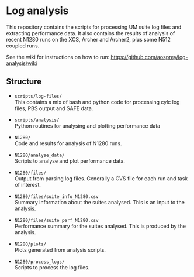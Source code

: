 # Log analysis

This repository contains the scripts for processing UM suite log files and extracting performance data. It also contains the results of analysis of recent N1280 runs on the XCS, Archer and Archer2, plus some N512 coupled runs. 

See the wiki for instructions on how to run: https://github.com/aosprey/log-analysis/wiki

## Structure 

* `scripts/log-files/`  
  This contains a mix of bash and python code for processing cylc log files, PBS output and SAFE data.  

* `scripts/analysis/`   
  Python routines for analysing and plotting performance data 
  
* `N1280/`  
  Code and results for analysis of N1280 runs. 
   
* `N1280/analyse_data/`  
   Scripts to analyse and plot performance data. 
  
* `N1280/files/`   
  Output from parsing log files. Generally a CVS file for each run and task of interest. 
  
* `N1280/files/suite_info_N1280.csv`   
  Summary information about the suites analysed. This is an input to the analysis. 
  
* `N1280/files/suite_perf_N1280.csv`  
  Performance summary for the suites analysed. This is produced by the analysis. 
  
* `N1280/plots/`  
   Plots generated from analysis scripts.

* `N1280/process_logs/`    
   Scripts to process the log files. 
